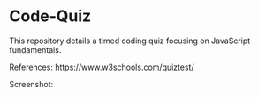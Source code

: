 # Code-Quiz

This repository details a timed coding quiz focusing on JavaScript fundamentals.  













References:
https://www.w3schools.com/quiztest/

Screenshot: